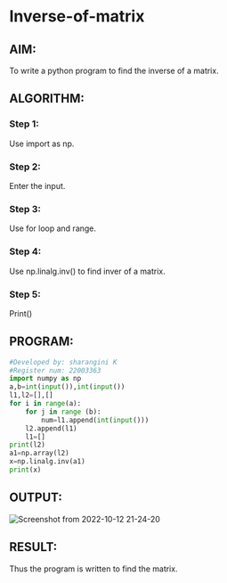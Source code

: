 # Inverse-of-matrix

## AIM:
To write a python program to find the inverse of a matrix.

## ALGORITHM:
### Step 1:
Use import as np.
### Step 2:
Enter the input.
### Step 3:
Use for loop and range.
### Step 4:
Use np.linalg.inv() to find inver of a matrix.
### Step 5:
Print()

## PROGRAM:
```python
#Developed by: sharangini K
#Register num: 22003363
import numpy as np
a,b=int(input()),int(input())
l1,l2=[],[]
for i in range(a):
    for j in range (b):
        num=l1.append(int(input()))
    l2.append(l1)
    l1=[]
print(l2)
a1=np.array(l2)
x=np.linalg.inv(a1)
print(x)

```


## OUTPUT:
![Screenshot from 2022-10-12 21-24-20](https://user-images.githubusercontent.com/113497104/195492931-c91b70b6-665b-473f-9e74-c0fd56728ea1.png)


## RESULT:
Thus the program is written to find the matrix.
